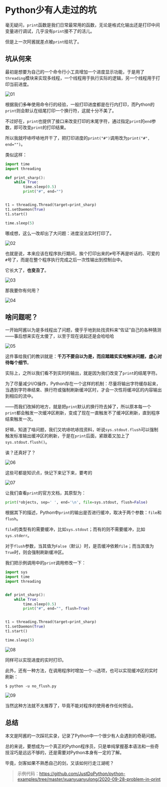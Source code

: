 # Python少有人走过的坑

毫无疑问，`print`函数是我们日常最常用的函数，无论是格式化输出还是打印中间变量进行调试，几乎没有`print`接不了的活儿。

但是上一次阿酱就差点被`print`给坑了。

## 坑从何来

最初是想要为自己的一个命令行小工具增加一个进度显示功能，于是用了`threading`模块来实现多线程，一个线程用于执行实际的逻辑，另一个线程用于打印当前进度。

![01](http://www.justdopython.com/assets/images/2020/09/problem_in_print/01.gif)

根据我们~~多年~~使用命令行的经验，一般打印进度都是在行内打印，而Python的`print`则会默认在结尾打印一个换行符，这就十分不美了。

不过好在，`print`也提供了接口来改变打印的末尾字符，通过指定`print`的`end`参数，即可改变`print`的打印结果。

所以我就哼哧哼哧地开干了，把打印进度的`print("#")`调用改为`print("#", end="")`。

类似这样：

```python
import time
import threading

def print_sharp():
    while True:
        time.sleep(0.5)
        print("#", end="")


t1 = threading.Thread(target=print_sharp)
t1.setDaemon(True)
t1.start()

time.sleep(5)

```

哪成想，这么一改却出了大问题：进度没法实时打印了。

![02](http://www.justdopython.com/assets/images/2020/09/problem_in_print/02.jpg)

也就是说，本来应该在程序执行期间，挨个打印出来的`#`号不再是听话的、可爱的`#`号了，而是在整个程序执行完成之后一次性输出到控制台中。

它长大了，**也变丑了**。

![03](http://www.justdopython.com/assets/images/2020/09/problem_in_print/03.gif)

那我要你有何用？

![04](http://www.justdopython.com/assets/images/2020/09/problem_in_print/04.jpg)

## 啥问题呢？

一开始阿酱以为是多线程出了问题，傻乎乎地到处找资料来“佐证”自己的各种猜测——事后想来实在太傻了，以至于现在说起还是会哈哈哈

![05](http://www.justdopython.com/assets/images/2020/09/problem_in_print/05.jpg)

这件事给我们的教训就是：**千万不要自以为是，而应踏踏实实地解决问题，虚心对待每个细节**。

实际上，之所以我们看不到实时的输出，就是因为我们改变了`print`的结尾字符。

为了尽量减少I/O操作，Python存在一个这样的机制：尽量将输出字符缓存起来，当遇到字符串结束、换行符或强制刷新缓冲区时，才会一次性将缓冲区的内容输出到相应的流中。

——而我们改掉的地方，就是把`print`默认的换行符去掉了，所以原本每一个`print`都会触发一次缓冲区刷新，变成了现在一直触发不了缓冲区刷新，直到程序结束触发一次。

好嘛，知道了啥问题，我们又吭哧吭哧找资料，听说`sys.stdout.flush`可以强制触发标准输出缓冲区的刷新，于是在`print`后面，紧跟着又加上了`sys.stdout.flush()`。

诶？还真好了？

![06](http://www.justdopython.com/assets/images/2020/09/problem_in_print/06.gif)

这些可都是知识点，快记下来记下来，要考的

![07](http://www.justdopython.com/assets/images/2020/09/problem_in_print/07.jpg)

让我们查看`print`的官方文档，其原型为：

```python
print(*objects, sep=' ', end='\n', file=sys.stdout, flush=False)
```

根据其下的描述，Python中`print`的输出是否进行缓冲，取决于两个参数：`file`和`flush`。

`file`的类型有的需要缓冲，比如`sys.stdout`；而有的则不需要缓冲，比如`sys.stderr`。

对于`flush`参数，当其值为`False`（默认）时，是否缓冲依赖`file`；而当其值为`True`时，则会强制刷新缓冲区。

我们把示例调用中的`print`调用修改一下：

```python
import sys
import time
import threading


def print_sharp():
    while True:
        time.sleep(0.5)
        print("#", end="", flush=True)


t1 = threading.Thread(target=print_sharp)
t1.setDaemon(True)
t1.start()

time.sleep(5)

```

![08](http://www.justdopython.com/assets/images/2020/09/problem_in_print/08.gif)

同样可以实现进度的实时打印。

此外，还有一种方法，在调用程序时增加一个`-u`选项，也可以实现缓冲区的实时刷新：

```shell
$ python -u no_flush.py
```

![09](http://www.justdopython.com/assets/images/2020/09/problem_in_print/09.gif)

当然这种方法就不太推荐了，毕竟不能对程序的使用者作任何预设。

## 总结

本文是阿酱的一次踩坑实录，记录了Python中一个很少有人会遇到的奇葩问题。

总的来说，要想成为一个真正的Python程序员，只是单纯掌握基本语法和一些奇技淫巧是远远不够的，还是需要对Python本身有一定的了解。

毕竟，剑客如果不熟悉自己的剑，又该如何行走江湖呢？

> 示例代码：<https://github.com/JustDoPython/python-examples/tree/master/xuanyuanyulong/2020-09-28-problem-in-print>